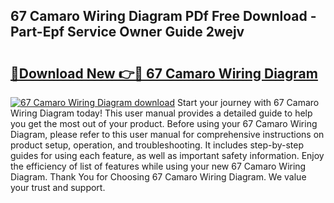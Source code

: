 ## 67 Camaro Wiring Diagram PDf Free Download - Part-Epf Service Owner Guide 2wejv

# <h2><a href="http://dfpdoko.blite.top/?on=67+Camaro+Wiring+Diagram">🔗Download New 👉🔴 67 Camaro Wiring Diagram</a></h2>

[![67 Camaro Wiring Diagram download](https://i.imgur.com/lujVjoI.png)](http://dfpdoko.blite.top/?on=67+Camaro+Wiring+Diagram)
Start your journey with 67 Camaro Wiring Diagram today! This user manual provides a detailed guide to help you get the most out of your product. Before using your 67 Camaro Wiring Diagram, please refer to this user manual for comprehensive instructions on product setup, operation, and troubleshooting. It includes step-by-step guides for using each feature, as well as important safety information. Enjoy the efficiency of list of features while using your new 67 Camaro Wiring Diagram. Thank You for Choosing 67 Camaro Wiring Diagram. We value your trust and support.
